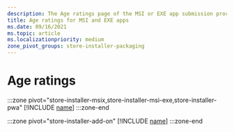 ```yaml
---
description: The Age ratings page of the MSI or EXE app submission process lets you provide information about your app so it can receive the appropriate age ratings from the International Age Ratings Coalition (IARC).
title: Age ratings for MSI and EXE apps
ms.date: 09/16/2021
ms.topic: article
ms.localizationpriority: medium
zone_pivot_groups: store-installer-packaging
---
```


# Age ratings

:::zone pivot="store-installer-msix,store-installer-msi-exe,store-installer-pwa"
[!INCLUDE [name](../../../includes/store/msix/age-ratings.md)]
:::zone-end

:::zone pivot="store-installer-add-on"
[!INCLUDE [name](../../../includes/store/add-on/age-ratings.md)]
:::zone-end
